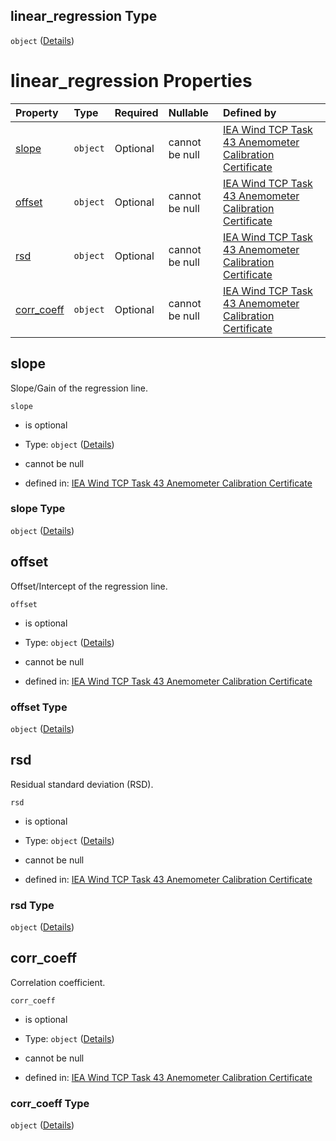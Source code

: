 ## linear_regression Type

`object` ([Details](iea43\_anemometer_calibration-properties-result-properties-linear_regression.md))

# linear_regression Properties

| Property                  | Type     | Required | Nullable       | Defined by                                                                                                                                                                                                                                                                                                                                                         |
| :------------------------ | :------- | :------- | :------------- | :----------------------------------------------------------------------------------------------------------------------------------------------------------------------------------------------------------------------------------------------------------------------------------------------------------------------------------------------------------------- |
| [slope](#slope)           | `object` | Optional | cannot be null | [IEA Wind TCP Task 43 Anemometer Calibration Certificate](iea43_anemometer_calibration-definitions-quantity.md "https://raw.githubusercontent.com/IEA-Task-43/digital_wra_data_standard/calibration_schema/digital_calibration_certificate/schema/iea43_anemometer_calibration.schema.json#/properties/result/properties/linear_regression/properties/slope")      |
| [offset](#offset)         | `object` | Optional | cannot be null | [IEA Wind TCP Task 43 Anemometer Calibration Certificate](iea43_anemometer_calibration-definitions-quantity.md "https://raw.githubusercontent.com/IEA-Task-43/digital_wra_data_standard/calibration_schema/digital_calibration_certificate/schema/iea43_anemometer_calibration.schema.json#/properties/result/properties/linear_regression/properties/offset")     |
| [rsd](#rsd)               | `object` | Optional | cannot be null | [IEA Wind TCP Task 43 Anemometer Calibration Certificate](iea43_anemometer_calibration-definitions-quantity.md "https://raw.githubusercontent.com/IEA-Task-43/digital_wra_data_standard/calibration_schema/digital_calibration_certificate/schema/iea43_anemometer_calibration.schema.json#/properties/result/properties/linear_regression/properties/rsd")        |
| [corr_coeff](#corr_coeff) | `object` | Optional | cannot be null | [IEA Wind TCP Task 43 Anemometer Calibration Certificate](iea43_anemometer_calibration-definitions-quantity.md "https://raw.githubusercontent.com/IEA-Task-43/digital_wra_data_standard/calibration_schema/digital_calibration_certificate/schema/iea43_anemometer_calibration.schema.json#/properties/result/properties/linear_regression/properties/corr_coeff") |

## slope

Slope/Gain of the regression line.

`slope`

*   is optional

*   Type: `object` ([Details](iea43\_anemometer_calibration-definitions-quantity.md))

*   cannot be null

*   defined in: [IEA Wind TCP Task 43 Anemometer Calibration Certificate](iea43\_anemometer_calibration-definitions-quantity.md "https://raw.githubusercontent.com/IEA-Task-43/digital_wra_data_standard/calibration_schema/digital_calibration_certificate/schema/iea43\_anemometer_calibration.schema.json#/properties/result/properties/linear_regression/properties/slope")

### slope Type

`object` ([Details](iea43\_anemometer_calibration-definitions-quantity.md))

## offset

Offset/Intercept of the regression line.

`offset`

*   is optional

*   Type: `object` ([Details](iea43\_anemometer_calibration-definitions-quantity.md))

*   cannot be null

*   defined in: [IEA Wind TCP Task 43 Anemometer Calibration Certificate](iea43\_anemometer_calibration-definitions-quantity.md "https://raw.githubusercontent.com/IEA-Task-43/digital_wra_data_standard/calibration_schema/digital_calibration_certificate/schema/iea43\_anemometer_calibration.schema.json#/properties/result/properties/linear_regression/properties/offset")

### offset Type

`object` ([Details](iea43\_anemometer_calibration-definitions-quantity.md))

## rsd

Residual standard deviation (RSD).

`rsd`

*   is optional

*   Type: `object` ([Details](iea43\_anemometer_calibration-definitions-quantity.md))

*   cannot be null

*   defined in: [IEA Wind TCP Task 43 Anemometer Calibration Certificate](iea43\_anemometer_calibration-definitions-quantity.md "https://raw.githubusercontent.com/IEA-Task-43/digital_wra_data_standard/calibration_schema/digital_calibration_certificate/schema/iea43\_anemometer_calibration.schema.json#/properties/result/properties/linear_regression/properties/rsd")

### rsd Type

`object` ([Details](iea43\_anemometer_calibration-definitions-quantity.md))

## corr_coeff

Correlation coefficient.

`corr_coeff`

*   is optional

*   Type: `object` ([Details](iea43\_anemometer_calibration-definitions-quantity.md))

*   cannot be null

*   defined in: [IEA Wind TCP Task 43 Anemometer Calibration Certificate](iea43\_anemometer_calibration-definitions-quantity.md "https://raw.githubusercontent.com/IEA-Task-43/digital_wra_data_standard/calibration_schema/digital_calibration_certificate/schema/iea43\_anemometer_calibration.schema.json#/properties/result/properties/linear_regression/properties/corr_coeff")

### corr_coeff Type

`object` ([Details](iea43\_anemometer_calibration-definitions-quantity.md))
